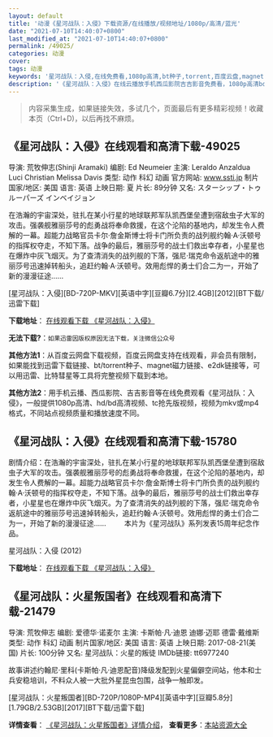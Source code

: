 ```yaml
---
layout: default
title: '动漫《星河战队：入侵》下载资源/在线播放/视频地址/1080p/高清/蓝光'
date: "2021-07-10T14:40:07+0800"
last_modified_at: "2021-07-10T14:40:07+0800"
permalink: /49025/
categories: 动漫
cover:
tags: 动漫
keywords: '星河战队：入侵,在线免费看,1080p高清,bt种子,torrent,百度云盘,magnet,磁力链,迅雷下载资源'
description: '《星河战队：入侵》在线云播放手机西瓜影院吉吉影音免费看，1080p高清bd/hd未删减完整版和tc抢先枪版，mkv/mp4格式，附带bt/torrent种子、magnet/磁力链、百度云盘、网盘资源迅雷下载链接'
---
```


>内容采集生成，如果链接失效，多试几个，页面最后有更多精彩视频！收藏本页（Ctrl+D)，以后再找不麻烦。


## 《星河战队：入侵》在线观看和高清下载-49025

导演: 荒牧伸志(Shinji Aramaki) 编剧: Ed Neumeier 主演: Leraldo Anzaldua Luci Christian Melissa Davis 类型: 动作 科幻 动画 官方网站: www.ssti.jp 制片国家/地区: 美国 语言: 英语 上映日期: 夏 片长: 89分钟 又名: スターシップ・トゥルーパーズ インベイジョン

在浩瀚的宇宙深处，驻扎在某小行星的地球联邦军队凯西堡垒遭到宿敌虫子大军的攻击。强袭舰雅丽莎号的彪勇战将奉命救援，在这个沦陷的基地内，却发生令人费解的一幕。超能力战略官员卡尔·詹金斯博士将卡门所负责的战列舰约翰·A·沃顿号的指挥权夺走，不知下落。战争的最后，雅丽莎号的战士们救出幸存者，小星星也在爆炸中灰飞烟灭。为了查清消失的战列舰的下落，强尼·瑞克命令返航途中的雅丽莎号迅速掉转船头，追赶约翰·A·沃顿号。效用彪悍的勇士们合二为一，开始了新的漫漫征途……


[星河战队：入侵][BD-720P-MKV][英语中字][豆瓣6.7分][2.4GB][2012][BT下载/迅雷下载]

**下载地址**： [在线观看下载 《星河战队：入侵》](https://www.btdx8.com/torrent/starship_troopers_invasion_2012.html) 


**无法下载?**：`如果迅雷因版权原因无法下载，关注微信公众号 `

**其他方法1**：从百度云网盘下载视频，百度云网盘支持在线观看，非会员有限制，如果能找到迅雷下载链接、bt/torrent种子、magnet磁力链接、e2dk链接等，可以用迅雷、比特彗星等工具将完整视频下载到本地。

**其他方法2**：用手机云播、西瓜影院、吉吉影音等在线免费观看《星河战队：入侵》，一般提供1080p高清、hd/bd高清视频、tc抢先版视频，视频为mkv或mp4格式，不同站点视频质量和播放速度不同。


## 《星河战队：入侵》在线观看和高清下载-15780

剧情介绍：在浩瀚的宇宙深处，驻扎在某小行星的地球联邦军队凯西堡垒遭到宿敌虫子大军的攻击。强袭舰雅丽莎号的彪勇战将奉命救援，在这个沦陷的基地内，却发生令人费解的一幕。超能力战略官员卡尔·詹金斯博士将卡门所负责的战列舰约翰·A·沃顿号的指挥权夺走，不知下落。战争的最后，雅丽莎号的战士们救出幸存者，小星星也在爆炸中灰飞烟灭。为了查清消失的战列舰的下落，强尼·瑞克命令返航途中的雅丽莎号迅速掉转船头，追赶约翰·A·沃顿号。效用彪悍的勇士们合二为一，开始了新的漫漫征途……  　　本片为《星河战队》系列发表15周年纪念作品。


星河战队：入侵 (2012)

**下载地址**： [在线观看下载 《星河战队：入侵》](https://www.btbtdy.me/btdy/dy4427.html) 


## 《星河战队：火星叛国者》在线观看和高清下载-21479

导演: 荒牧伸志 编剧: 爱德华·诺麦尔 主演: 卡斯帕·凡·迪恩 迪娜·迈耶 德雷·戴维斯 类型: 动作 科幻 动画 制片国家/地区: 美国 语言: 英语 上映日期: 2017-08-21(美国) 片长: 100分钟 又名: 星河战队：火星的叛徒 IMDb链接: tt6977240

故事讲述约翰尼·里科(卡斯帕·凡·迪恩配音)降级发配到火星偏僻空间站，他本和士兵安稳培训，不料众人被一大批外星昆虫包围，战争一触即发。


[星河战队：火星叛国者][BD-720P/1080P-MP4][英语中字][豆瓣5.8分][1.79GB/2.53GB][2017][BT下载/迅雷下载]

**详情查看**： [《星河战队：火星叛国者》详情介绍](/movie/21479/)， **查看更多**：[本站资源大全](/movie/t/all/)

